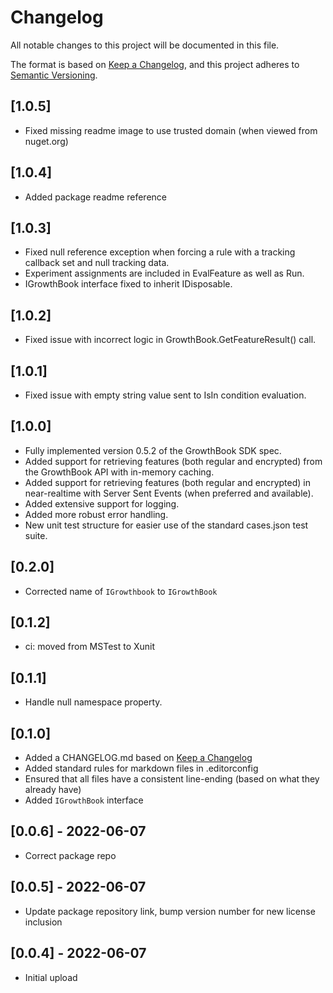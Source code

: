 # Changelog

All notable changes to this project will be documented in this file.

The format is based on [Keep a Changelog](https://keepachangelog.com/en/1.0.0/),
and this project adheres to [Semantic Versioning](https://semver.org/spec/v2.0.0.html).
## [1.0.5]

- Fixed missing readme image to use trusted domain (when viewed from nuget.org)

## [1.0.4]

- Added package readme reference

## [1.0.3]

- Fixed null reference exception when forcing a rule with a tracking callback set and null tracking data.
- Experiment assignments are included in EvalFeature as well as Run.
- IGrowthBook interface fixed to inherit IDisposable.

## [1.0.2]

- Fixed issue with incorrect logic in GrowthBook.GetFeatureResult<T>() call.

## [1.0.1]

- Fixed issue with empty string value sent to IsIn condition evaluation.

## [1.0.0]

- Fully implemented version 0.5.2 of the GrowthBook SDK spec.
- Added support for retrieving features (both regular and encrypted) from the GrowthBook API with in-memory caching.
- Added support for retrieving features (both regular and encrypted) in near-realtime with Server Sent Events (when preferred and available).
- Added extensive support for logging.
- Added more robust error handling.
- New unit test structure for easier use of the standard cases.json test suite.

## [0.2.0]

- Corrected name of `IGrowthbook` to `IGrowthBook`

## [0.1.2]

- ci: moved from MSTest to Xunit

## [0.1.1]

- Handle null namespace property.

## [0.1.0]

- Added a CHANGELOG.md based on [Keep a Changelog](https://keepachangelog.com/en/1.0.0/)
- Added standard rules for markdown files in .editorconfig
- Ensured that all files have a consistent line-ending (based on what they already have)
- Added `IGrowthBook` interface

## [0.0.6] - 2022-06-07

- Correct package repo

## [0.0.5] - 2022-06-07

- Update package repository link, bump version number for new license inclusion

## [0.0.4] - 2022-06-07

- Initial upload
